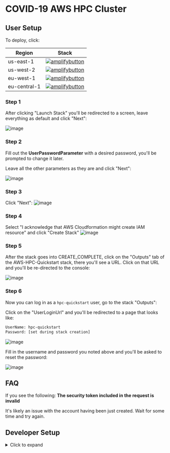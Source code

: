# COVID-19 AWS HPC Cluster

## User Setup

To deploy, click:

| Region       | Stack                                                                                                                                                                                                                                                                                                              |
|--------------|--------------------------------------------------------------------------------------------------------------------------------------------------------------------------------------------------------------------------------------------------------------------------------------------------------------------|
| us-east-1    | [![amplifybutton](https://s3.amazonaws.com/cloudformation-examples/cloudformation-launch-stack.png)](https://us-east-1.console.aws.amazon.com/cloudformation/home?region=us-east-1#/stacks/create/template?stackName=AWS-HPC-Quickstart&templateURL=https://covid19hpc-quickstart.s3.amazonaws.com/cfn.yaml)       |
| us-west-2    | [![amplifybutton](https://s3.amazonaws.com/cloudformation-examples/cloudformation-launch-stack.png)](https://us-west-2.console.aws.amazon.com/cloudformation/home?region=us-west-2#/stacks/create/template?stackName=AWS-HPC-Quickstart&templateURL=https://covid19hpc-quickstart.s3.amazonaws.com/cfn.yaml)       |
| eu-west-1    | [![amplifybutton](https://s3.amazonaws.com/cloudformation-examples/cloudformation-launch-stack.png)](https://eu-west-1.console.aws.amazon.com/cloudformation/home?region=eu-west-1#/stacks/create/template?stackName=AWS-HPC-Quickstart&templateURL=https://covid19hpc-quickstart.s3.amazonaws.com/cfn.yaml)       |
| eu-central-1 | [![amplifybutton](https://s3.amazonaws.com/cloudformation-examples/cloudformation-launch-stack.png)](https://eu-central-1.console.aws.amazon.com/cloudformation/home?region=eu-central-1#/stacks/create/template?stackName=AWS-HPC-Quickstart&templateURL=https://covid19hpc-quickstart.s3.amazonaws.com/cfn.yaml) |

### Step 1
After clicking "Launch Stack" you'll be redirected to a screen, leave everything as default and click "Next":

![image](https://user-images.githubusercontent.com/5545980/79008676-bbe20100-7b12-11ea-8f08-cd9b32415221.png)

### Step 2
Fill out the **UserPasswordParameter** with a desired password, you'll be prompted to change it later.

Leave all the other parameters as they are and click "Next":

![image](https://user-images.githubusercontent.com/5545980/79008772-f481da80-7b12-11ea-852d-66d6963ecfb4.png)

### Step 3
Click "Next":
![image](https://user-images.githubusercontent.com/5545980/79008829-10857c00-7b13-11ea-92ac-921eb6129eda.png)

### Step 4
Select "I acknowledge that AWS Cloudformation might create IAM resource" and click "Create Stack"
![image](https://user-images.githubusercontent.com/5545980/79008876-272bd300-7b13-11ea-9172-5d0ca9501038.png)

### Step 5
After the stack goes into CREATE_COMPLETE, click on the "Outputs" tab of the AWS-HPC-Quickstart stack, there you'll see a URL. Click on that URL and you'll be re-directed to the console:

![image](https://user-images.githubusercontent.com/5545980/79009644-d4ebb180-7b14-11ea-9029-e79d75647708.png)

### Step 6
Now you can log in as a `hpc-quickstart` user, go to the stack "Outputs":

Click on the "UserLoginUrl" and you'll be redirected to a page that looks like:

```bash
UserName: hpc-quickstart
Password: [set during stack creation]
```

![image](https://user-images.githubusercontent.com/5545980/79014795-7c221600-7b20-11ea-8933-bdfdd0c7146d.png)

Fill in the username and password you noted above and you'll be asked to reset the password:

![image](https://user-images.githubusercontent.com/5545980/79014415-b0e19d80-7b1f-11ea-885a-0014109879f2.png)

## FAQ

If you see the following:
**The security token included in the request is invalid**

It's likely an issue with the account having been just created. Wait for some time and try again. 

## Developer Setup

<details>
<summary>Click to expand</summary>
<br>
The first step is installing node.js, this can be done easily with Homebrew. After that completes, install aws-cdk:

```
$ brew install node
$ npm install -g aws-cdk
```

Now you can activate the python virtualenv and install the python dependencies:

```
$ source .env/bin/activate
$ pip install -r requirements.txt
```

At this point, it's time to setup CDK, the following needs to be done once in each account:

```
$ cdk bootstrap
```

And finally, deploy the app:

```
$ cdk deploy
```

I've surely missed a bunch of python dependencies, the format for installing those is:

```
$ pip install aws-cdk.custom-resources
```

Once it finishes deploy, you'll get an ouput with a link to the Cloud9 URL. Click on that to quickly see the Cloud9 result:

![image](https://user-images.githubusercontent.com/5545980/78568726-61c20280-77d7-11ea-84a5-bdf0d7a0cb95.png)

## Pro-Tips

Use `cdk synth | less` to see the generated template.

Provide parameters to the stack via `cdk deploy --parameters pcluster:KEY=VALUE`.

## Useful commands

 * `cdk ls`          list all stacks in the app
 * `cdk synth`       emits the synthesized CloudFormation template
 * `cdk deploy`      deploy this stack to your default AWS account/region
 * `cdk diff`        compare deployed stack with current state
 * `cdk docs`        open CDK documentation

Enjoy!
</details>
